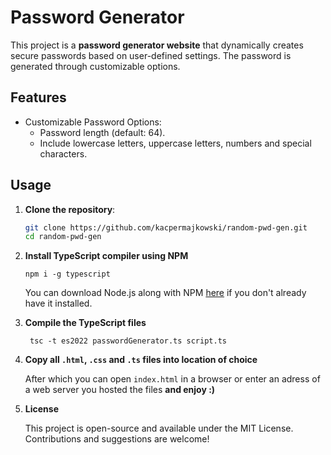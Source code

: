 # Password Generator

This project is a **password generator website** that dynamically creates secure passwords based on user-defined settings. The password is generated through customizable options.

## Features

- Customizable Password Options:
  - Password length (default: 64).
  - Include lowercase letters, uppercase letters, numbers and special characters.


## Usage

1. **Clone the repository**:
   ```bash
   git clone https://github.com/kacpermajkowski/random-pwd-gen.git
   cd random-pwd-gen
   ```

2. **Install TypeScript compiler using NPM**
   ```
   npm i -g typescript
   ```

    You can download Node.js along with NPM [here](https://nodejs.org/en) if you don't already have it installed.

3. **Compile the TypeScript files**
   ```
    tsc -t es2022 passwordGenerator.ts script.ts
   ```
   
4. **Copy all `.html`, `.css` and `.ts` files into location of choice**
   
   After which you can open `index.html` in a browser or enter an adress of a web server you hosted the files **and enjoy :)**

5. **License**

   This project is open-source and available under the MIT License. Contributions and suggestions are welcome!